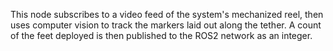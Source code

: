 This node subscribes to a video feed of the system's mechanized reel, then uses computer vision to track the markers laid out along the tether.
A count of the feet deployed is then published to the ROS2 network as an integer.